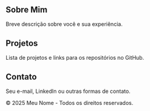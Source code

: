 <!DOCTYPE html>
<html lang="pt-br">
<head>
    <meta charset="UTF-8">
    <meta name="viewport" content="width=device-width, initial-scale=1.0">
   
</head>
<body>
    <header>
    </header>
    <div class="container">
        <section>
            <h2>Sobre Mim</h2>
            <p>Breve descrição sobre você e sua experiência.</p>
        </section>
        <section>
            <h2>Projetos</h2>
            <p>Lista de projetos e links para os repositórios no GitHub.</p>
        </section>
        <section>
            <h2>Contato</h2>
            <p>Seu e-mail, LinkedIn ou outras formas de contato.</p>
        </section>
    </div>
    <footer>
        &copy; 2025 Meu Nome - Todos os direitos reservados.
    </footer>
</body>
</html>
